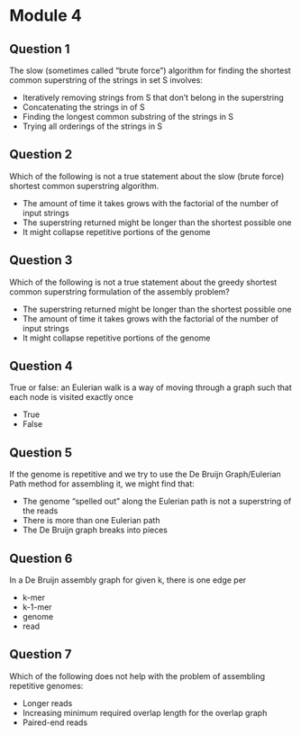 # Module 4

## Question 1
The slow (sometimes called “brute force”) algorithm for finding the shortest common superstring of the strings in set S involves:
* Iteratively removing strings from S that don’t belong in the superstring
* Concatenating the strings in of S
* Finding the longest common substring of the strings in S
* Trying all orderings of the strings in S

## Question 2
Which of the following is not a true statement about the slow (brute force) shortest common superstring algorithm.
* The amount of time it takes grows with the factorial of the number of input strings
* The superstring returned might be longer than the shortest possible one
* It might collapse repetitive portions of the genome

## Question 3
Which of the following is not a true statement about the greedy shortest common superstring formulation of the assembly problem?
* The superstring returned might be longer than the shortest possible one
* The amount of time it takes grows with the factorial of the number of input strings
* It might collapse repetitive portions of the genome

## Question 4
True or false: an Eulerian walk is a way of moving through a graph such that each node is visited exactly once
* True
* False

## Question 5
If the genome is repetitive and we try to use the De Bruijn Graph/Eulerian Path method for assembling it, we might find that:
* The genome “spelled out” along the Eulerian path is not a superstring of the reads
* There is more than one Eulerian path
* The De Bruijn graph breaks into pieces

## Question 6
In a De Bruijn assembly graph for given k, there is one edge per
* k-mer
* k-1-mer
* genome
* read

## Question 7
Which of the following does not help with the problem of assembling repetitive genomes:
* Longer reads
* Increasing minimum required overlap length for the overlap graph
* Paired-end reads
